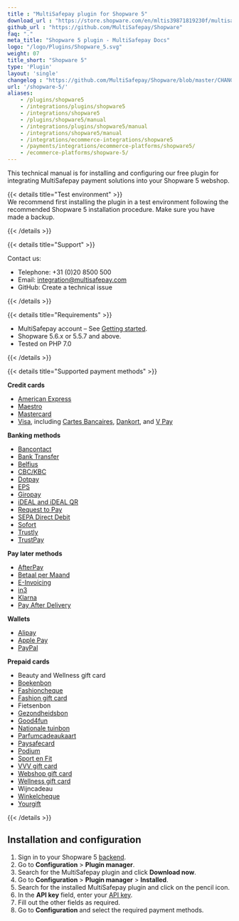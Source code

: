 ```yaml
---
title : "MultiSafepay plugin for Shopware 5"
download_url : "https://store.shopware.com/en/mltis39871819230f/multisafepay-online-payments-free-plugin-with-20-payment-methods.html"
github_url : "https://github.com/MultiSafepay/Shopware"
faq: "."
meta_title: "Shopware 5 plugin - MultiSafepay Docs"
logo: "/logo/Plugins/Shopware_5.svg"
weight: 07
title_short: "Shopware 5"
type: 'Plugin'
layout: 'single'
changelog : "https://github.com/MultiSafepay/Shopware/blob/master/CHANGELOG.md"
url: '/shopware-5/'
aliases: 
    - /plugins/shopware5
    - /integrations/plugins/shopware5
    - /integrations/shopware5
    - /plugins/shopware5/manual
    - /integrations/plugins/shopware5/manual
    - /integrations/shopware5/manual
    - /integrations/ecommerce-integrations/shopware5
    - /payments/integrations/ecommerce-platforms/shopware5/
    - /ecommerce-platforms/shopware-5/
---
```


This technical manual is for installing and configuring our free plugin for integrating MultiSafepay payment solutions into your Shopware 5 webshop.

{{< details title="Test environment" >}}
&nbsp;  
We recommend first installing the plugin in a test environment following the recommended Shopware 5 installation procedure. Make sure you have made a backup.

{{< /details >}}

{{< details title="Support" >}}

Contact us:

- Telephone: +31 (0)20 8500 500
- Email: <integration@multisafepay.com>
- GitHub: Create a technical issue

{{< /details >}}

{{< details title="Requirements" >}}

- MultiSafepay account – See [Getting started](/getting-started/).
- Shopware 5.6.x or 5.5.7 and above.
- Tested on PHP 7.0

{{< /details >}}

{{< details title="Supported payment methods" >}}

**Credit cards**

- [American Express](/payment-methods/american-express)
- [Maestro](/payment-methods/maestro)
- [Mastercard](/payment-methods/mastercard)
- [Visa](/payments/methods/credit-and-debit-cards/visa), including [Cartes Bancaires](/payment-methods/cartes-bancaires), [Dankort](/payments/methods/credit-and-debit-cards/dankort), and [V Pay](/payment-methods/vpay)

**Banking methods**

- [Bancontact](/payment-methods/bancontact)
- [Bank Transfer](/payment-methods/bank-transfer)
- [Belfius](/payment-methods/belfius)
- [CBC/KBC](/payment-methods/cbc-kbc)
- [Dotpay](/payment-methods/dotpay)
- [EPS](/payment-methods/eps)
- [Giropay](/payment-methods/giropay)
- [iDEAL and iDEAL QR](/payment-methods/ideal)
- [Request to Pay](/payments/methods/banks/request-to-pay)
- [SEPA Direct Debit](/payment-methods/sepa-direct-debit)
- [Sofort](/payment-methods/sofort)
- [Trustly](/payment-methods/trustly)
- [TrustPay](/payment-methods/trustpay)

**Pay later methods**

- [AfterPay](/payments/methods/billing-suite/afterpay)
- [Betaal per Maand](/payment-methods/betaal-per-maand)
- [E-Invoicing](/payment-methods/e-invoicing)
- [in3](/payment-methods/in3/)
- [Klarna](/payment-methods/klarna)
- [Pay After Delivery](/payment-methods/pay-after-delivery)

**Wallets**

- [Alipay](/payment-methods/alipay)
- [Apple Pay](/payments/methods/wallet/applepay)
- [PayPal](/payment-methods/paypal)

**Prepaid cards**

- Beauty and Wellness gift card
- [Boekenbon](https://www.cadeaubon.nl/cadeaubonnen/nederlandse-boekenbon)
- [Fashioncheque](https://www.fashioncheque.com/nl)
- [Fashion gift card](https://www.fashion-giftcard.nl)
- Fietsenbon
- [Gezondheidsbon](https://www.gezondheidsbon.nl/mhome)
- [Good4fun](https://www.good4fun.nl)
- [Nationale tuinbon](https://www.nationale-tuinbon.nl)
- [Parfumcadeaukaart](https://www.parfumcadeaukaart.nl)
- [Paysafecard](/payment-methods/paysafecard)
- [Podium](https://www.podiumcadeaukaart.nl)
- [Sport en Fit](https://www.sportenfitcadeau.nl)
- [VVV gift card](https://www.vvvcadeaukaarten.nl)
- [Webshop gift card](https://www.webshopgiftcard.nl)
- [Wellness gift card](https://www.wellnessgiftcard.nl)
- Wijncadeau
- [Winkelcheque](https://www.winkelcheque.nl)
- [Yourgift](https://www.yourgift.nl/)

{{< /details >}}

## Installation and configuration
1. Sign in to your Shopware 5 [backend](/getting-started/glossary/#backend).
2. Go to **Configuration** > **Plugin manager**.
3. Search for the MultiSafepay plugin and click **Download now**.
4. Go to **Configuration** > **Plugin manager** > **Installed**.
5. Search for the installed MultiSafepay plugin and click on the pencil icon.
6. In the **API key** field, enter your [API key](https://docs.multisafepay.com/tools/multisafepay-control/get-your-api-key).
7. Fill out the other fields as required.
8. Go to **Configuration** and select the required payment methods.


